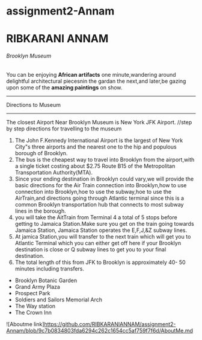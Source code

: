 # assignment2-Annam
# RIBKARANI ANNAM
###### Brooklyn Museum 

You can be enjoying __African artifacts__ one minute,wandering around delightful architectural piecesnin the gardan the next,and later,be gazing upon some of the __amazing paintings__ on show.
***
Directions to Museum
***
The closest  Airport Near Brooklyn Museum is New York JFK Airport.
//step by step directions for travelling to the museum
<ol>
<li>The John F.Kennedy International Airport is the largest of New York City"s three airports and the nearest one to the hip and populous borough of Brooklyn.
</li>
<li>The bus is the cheapest way to travel into Brooklyn from the airport,with a single ticket costing about $2.75 Route B15 of the Metropolitan Transportation Authority(MTA).</li>
<li>Since your ending destination in Brooklyn could vary,we will provide the basic directions for the Air Train connection into Brooklyn,how to use connection into Brooklyn,hoe to use the subway,hoe to use the AirTrain,and directions going through Atlantic terminal since this is a common Brooklyn transportation hub that connects to most subway lines in the borough.</li>
<li>you will take the AitTrain from Terminal 4 a total of 5 stops before getting to Jamaica Station.Make sure you get on the train going towards Jamaica Station,
Jamaica Station operates the E,F,J,&Z subway lines.</li>
<li>At jamica Station,you will transfer to the next train which will get you to Atlantic Terminal which you can either get off here if your Brooklyn destination is close or Q subway lines to get you to your final destination.</li>
<li>The total length of this from JFK to Brooklyn is approximately 40- 50 minutes including transfers.</li>
</ol>
<ul>
<li> Brooklyn Botanic Garden </li>   
<li> Grand Army Plaza</li>
<li> Prospect Park</li>
<li> Soldiers and Sailors Memorial Arch</li>
<li> The Way station</li>
<li> The Crown Inn</li>
</ul>

![Aboutme link]https://github.com/RIBKARANIANNAM/assignment2-Annam/blob/9c7b0834803fda6294c262c1654cc5af759f7f6d/AboutMe.md

